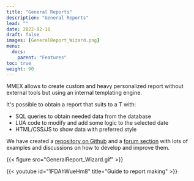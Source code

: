 ```yaml
---
title: "General Reports"
description: "General Reports"
lead: ""
date: 2022-02-18
draft: false
images: [GeneralReport_Wizard.png]
menu:
  docs:
    parent: "Features"
toc: true
weight: 90
---
```


MMEX allows to create custom and heavy personalized report without external tools but using an internal templating engine.

It's possible to obtain a report that suits to a T with:
- SQL queries to obtain needed data from the database
- LUA code to modify and add some logic to the selected date
- HTML/CSS/JS to show data with preferred style

We have created a [repository on Github](https://github.com/moneymanagerex/general-reports) and a [forum section](https://forum.moneymanagerex.org/viewforum.php?f=16) with lots of examples and discussions on how to develop and improve them.

{{< figure src="GeneralReport_Wizard.gif" >}}

{{< youtube id="1FDAhWueHm8" title="Guide to report making" >}}
